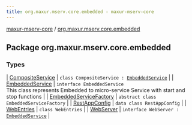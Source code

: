 ```yaml
---
title: org.maxur.mserv.core.embedded - maxur-mserv-core
---
```


[maxur-mserv-core](../index.html) / [org.maxur.mserv.core.embedded](.)

## Package org.maxur.mserv.core.embedded

### Types

| [CompositeService](-composite-service/index.html) | `class CompositeService : `[`EmbeddedService`](-embedded-service/index.html) |
| [EmbeddedService](-embedded-service/index.html) | `interface EmbeddedService`<br>This class represents Embedded to micro-service Service with start and stop functions |
| [EmbeddedServiceFactory](-embedded-service-factory/index.html) | `abstract class EmbeddedServiceFactory` |
| [RestAppConfig](-rest-app-config/index.html) | `data class RestAppConfig` |
| [WebEntries](-web-entries/index.html) | `class WebEntries` |
| [WebServer](-web-server/index.html) | `interface WebServer : `[`EmbeddedService`](-embedded-service/index.html) |

